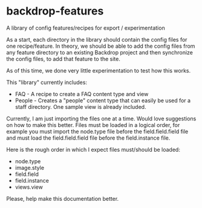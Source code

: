 # backdrop-features

A library of config features/recipes for export / experimentation

As a start, each directory in the library should contain the config files for one recipe/feature. In theory, we should be able to add the config files from any feature directory to an existing Backdrop project and then synchronize the config files, to add that feature to the site. 

As of this time, we done very little experimentation to test how this works. 

This "library" currently includes:
* FAQ - A recipe to create a FAQ content type and view
* People - Creates a "people" content type that can easily be used for a staff directory. One sample view is already included.  

Currently, I am just importing the files one at a time. Would love suggestions on how to make this better. Files must be loaded in a logical order, for example you must import the node.type file before the field.field.field file and must load the field.field.field file before the field.instance file.

Here is the rough order in which I expect files must/should be loaded:

* node.type
* image.style
* field.field
* field.instance
* views.view

Please, help make this documentation better.

